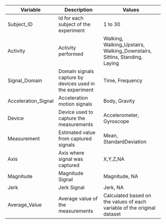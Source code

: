 | Variable | Description | Values |
|---------------------|----------------------------------------------------------|--------------------------------------------------------------------------|
| Subject_ID | Id for each subject of the experiment | 1 to 30 |
| Activity | Activity performed | Walking, Walking_Upstairs, Walking_Downstairs, Sittins, Standing, Laying |
| Signal_Domain | Domain signals capture by devices used in the experiment | Time, Frequency |
| Acceleration_Signal | Acceleration motion signals | Body, Gravity |
| Device | Device used to capture the measurements | Accelerometer, Gyroscope |
| Measurement | Estimated value from captured signals | Mean, StandardDeviation |
| Axis | Axis where signal was captured | X,Y,Z,NA |
| Magnitude | Magnitude Signal | Magnitude, NA |
| Jerk | Jerk Signal | Jerk, NA |
| Average_Value | Average value of the measurements | Calculated based on the values of each variable of the original dataset |